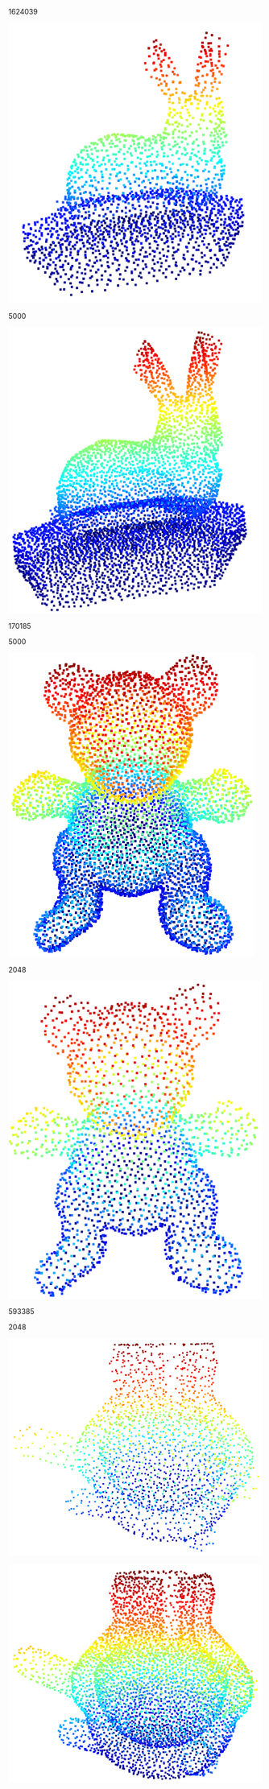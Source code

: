 1624039

![image-20210728213115698](assets/image-20210728213115698.png)

5000

![image-20210728214426405](assets/image-20210728214426405.png)











170185





5000

![image-20210728213424830](assets/image-20210728213424830.png)





2048

![image-20210728213508275](assets/image-20210728213508275.png)





593385



2048

![image-20210728214319818](assets/image-20210728214319818.png)



![image-20210728214210144](assets/image-20210728214210144.png)